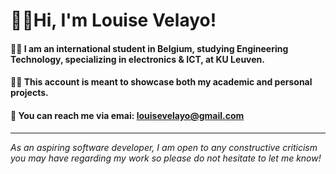 # 🙋‍♂️Hi, I'm Louise Velayo!

#### 👨‍🎓 I am an international student in Belgium, studying Engineering Technology, specializing in electronics & ICT, at KU Leuven.

#### 👨‍💻 This account is meant to showcase both my academic and personal projects.

#### 📨 You can reach me via emai: louisevelayo@gmail.com

---

*As an aspiring software developer, I am open to any constructive criticism you may have regarding my work so please do not hesitate to let me know!*
